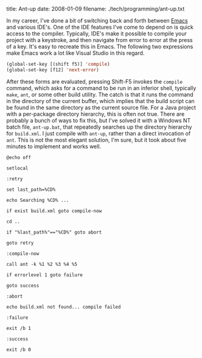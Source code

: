 title: Ant-up
date: 2008-01-09
filename: ./tech/programming/ant-up.txt

In my career, I've done a bit of switching back and forth between <a
href="http://www.gnu.org/software/emacs/">Emacs</a> and various
IDE's. One of the IDE features I've come to depend on is quick access
to the compiler. Typically, IDE's make it possible to compile your
project with a keystroke, and then navigate from error to error at the
press of a key. It's easy to recreate this in Emacs. The following two
expressions make Emacs work a lot like Visual Studio in this regard.

```lisp
(global-set-key [(shift f5)] 'compile)
(global-set-key [f12] 'next-error)
```

After these forms are evaluated, pressing Shift-F5 invokes the
`compile` command, which asks for a command to be run in an
inferior shell, typically `make`, `ant`, or some other
build utility. The catch is that it runs the command in the directory
of the current buffer, which implies that the build script can be
found in the same directory as the current source file. For a Java
project with a per-package directory hierarchy, this is often not
true. There are probably a bunch of ways to fix this, but I've solved
it with a Windows NT batch file, `ant-up.bat`, that repeatedly
searches up the directory hierarchy for `build.xml`. I just
compile with `ant-up`, rather than a direct invocation of
`ant`. This is not the most elegant solution, I'm sure, but it
took about five minutes to implement and works well.

```
@echo off

setlocal

:retry

set last_path=%CD%

echo Searching %CD% ...

if exist build.xml goto compile-now

cd ..

if "%last_path%"=="%CD%" goto abort

goto retry

:compile-now

call ant -k %1 %2 %3 %4 %5

if errorlevel 1 goto failure

goto success

:abort

echo build.xml not found... compile failed

:failure

exit /b 1

:success

exit /b 0
```
